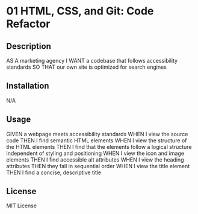 # 01 HTML, CSS, and Git: Code Refactor

## Description
AS A marketing agency
I WANT a codebase that follows accessibility standards
SO THAT our own site is optimized for search engines

## Installation
N/A

## Usage
GIVEN a webpage meets accessibility standards
WHEN I view the source code
THEN I find semantic HTML elements
WHEN I view the structure of the HTML elements
THEN I find that the elements follow a logical structure independent of styling and positioning
WHEN I view the icon and image elements
THEN I find accessible alt attributes
WHEN I view the heading attributes
THEN they fall in sequential order
WHEN I view the title element
THEN I find a concise, descriptive title

## License
MIT License